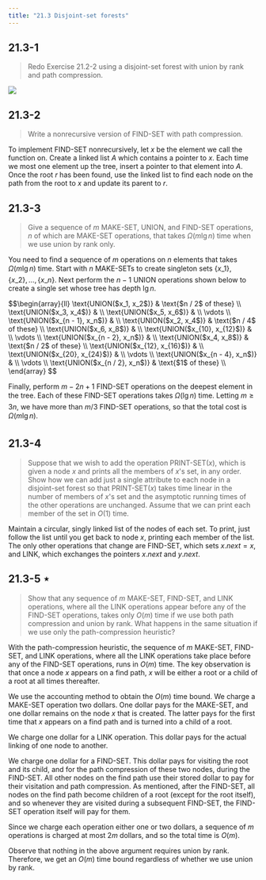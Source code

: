 ```yaml
---
title: "21.3 Disjoint-set forests"
---
```


## 21.3-1

> Redo Exercise 21.2-2 using a disjoint-set forest with union by rank and path compression.

![](https://i.imgur.com/9jxMIwn.png?width=30rem)

## 21.3-2

> Write a nonrecursive version of $\text{FIND-SET}$ with path compression.

To implement $\text{FIND-SET}$ nonrecursively, let $x$ be the element we call the function on. Create a linked list $A$ which contains a pointer to $x$. Each time we most one element up the tree, insert a pointer to that element into $A$. Once the root $r$ has been found, use the linked list to find each node on the path from the root to $x$ and update its parent to $r$.

## 21.3-3

> Give a sequence of $m$ $\text{MAKE-SET}$, $\text{UNION}$, and $\text{FIND-SET}$ operations, $n$ of which are $\text{MAKE-SET}$ operations, that takes $\Omega(m\lg n)$ time when we use union by rank only.

You need to find a sequence of $m$ operations on $n$ elements that takes $\Omega(m\lg n)$ time. Start with $n$ $\text{MAKE-SET}$s to create singleton sets $\{x\_1\}, \{x\_2\}, \ldots, \{x\_n\}$. Next perform the $n - 1$ $\text{UNION}$ operations shown below to create a single set whose tree has depth $\lg n$.

<div>
$$\begin{array}{ll}
\text{UNION($x_1, x_2$)} & \text{$n / 2$ of these} \\
\text{UNION($x_3, x_4$)} &       \\
\text{UNION($x_5, x_6$)} &       \\
\vdots                           \\
\text{UNION($x_{n - 1}, x_n$)} & \\
\text{UNION($x_2, x_4$)} & \text{$n / 4$ of these} \\
\text{UNION($x_6, x_8$)} &       \\
\text{UNION($x_{10}, x_{12}$)} & \\
\vdots                           \\
\text{UNION($x_{n - 2}, x_n$)} & \\
\text{UNION($x_4, x_8$)} & \text{$n / 2$ of these} \\
\text{UNION($x_{12}, x_{16}$)} & \\
\text{UNION($x_{20}, x_{24}$)} & \\
\vdots                           \\
\text{UNION($x_{n - 4}, x_n$)} & \\
\vdots                           \\
\text{UNION($x_{n / 2}, x_n$)} & \text{$1$ of these} \\
\end{array}
$$
</div>

Finally, perform $m - 2n + 1$ $\text{FIND-SET}$ operations on the deepest element in the tree. Each of these $\text{FIND-SET}$ operations takes $\Omega(\lg n)$ time. Letting $m \ge 3n$, we have more than $m / 3$ $\text{FIND-SET}$ operations, so that the total cost is $\Omega(m\lg n)$.

## 21.3-4

> Suppose that we wish to add the operation $\text{PRINT-SET}(x)$, which is given a node $x$ and prints all the members of $x$'s set, in any order. Show how we can add just a single attribute to each node in a disjoint-set forest so that $\text{PRINT-SET}(x)$ takes time linear in the number of members of $x$'s set and the asymptotic running times of the other operations are unchanged. Assume that we can print each member of the set in $O(1)$ time.

Maintain a circular, singly linked list of the nodes of each set. To print, just follow the list until you get back to node $x$, printing each member of the list. The only other operations that change are $\text{FIND-SET}$, which sets $x.next = x$, and $\text{LINK}$, which exchanges the pointers $x.next$ and $y.next$.

## 21.3-5 $\star$
> Show that any sequence of $m$ $\text{MAKE-SET}$, $\text{FIND-SET}$, and $\text{LINK}$ operations, where all the $\text{LINK}$ operations appear before any of the $\text{FIND-SET}$ operations, takes only $O(m)$ time if we use both path compression and union by rank. What happens in the same situation if we use only the path-compression heuristic?

With the path-compression heuristic, the sequence of $m$ $\text{MAKE-SET}$, $\text{FIND-SET}$, and $\text{LINK}$ operations, where all the $\text{LINK}$ operations take place before any of the $\text{FIND-SET}$ operations, runs in $O(m)$ time. The key observation is that once a node $x$ appears on a find path, $x$ will be either a root or a child of a root at all times thereafter.

We use the accounting method to obtain the $O(m)$ time bound. We charge a $\text{MAKE-SET}$ operation two dollars. One dollar pays for the $\text{MAKE-SET}$, and one dollar remains on the node $x$ that is created. The latter pays for the first time that $x$ appears on a find path and is turned into a child of a root.

We charge one dollar for a $\text{LINK}$ operation. This dollar pays for the actual linking of one node to another.

We charge one dollar for a $\text{FIND-SET}$. This dollar pays for visiting the root and its child, and for the path compression of these two nodes, during the $\text{FIND-SET}$. All other nodes on the find path use their stored dollar to pay for their visitation and path compression. As mentioned, after the $\text{FIND-SET}$, all nodes on the find path become children of a root (except for the root itself), and so whenever they are visited during a subsequent $\text{FIND-SET}$, the $\text{FIND-SET}$ operation itself will pay for them.

Since we charge each operation either one or two dollars, a sequence of $m$ operations is charged at most $2m$ dollars, and so the total time is $O(m)$.

Observe that nothing in the above argument requires union by rank. Therefore, we get an $O(m)$ time bound regardless of whether we use union by rank.
